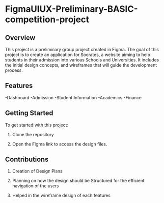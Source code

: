 # FigmaUIUX-Preliminary-BASIC-competition-project

## Overview

This project is a preliminary group project created in Figma. The goal of this project is to create an application for Socrates, a website aiming to help students in their admission into various Schools and Universities. It includes the initial design concepts, and wireframes that will guide the development process.

## Features

-Dashboard
-Admission
-Student Information
-Academics
-Finance


## Getting Started

To get started with this project:

1. Clone the repository

2. Open the Figma link to access the design files.


## Contributions

1. Creation of Design Plans

2. Planning on how the design should be Structured for the efficient navigation of the users

3. Helped in the wireframe design of each features
